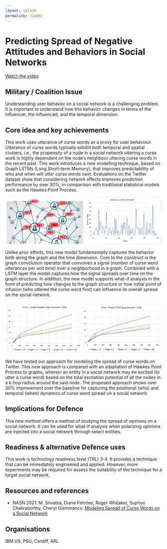 ```yaml
---
layout: splash
permalink: /3a06/
---
```


# Predicting Spread of Negative Attitudes and Behaviors in Social Networks
[Watch the video](https://ibm.box.com/v/Showcase-3a06-video)

## Military / Coalition Issue
Understanding user behavior on a social network is a challenging problem. It is important to understand how this
behavior changes in terms of the influencer, the influenced, and the temporal dimension.

## Core idea and key achievements
This work uses utterance of curse words as a proxy for user behaviour. Utterance of curse words typically exhibit
both temporal and spatial clusters, i.e., the propensity of a node in a social network uttering a curse work is
highly dependent on the node’s neighbour uttering curse words in the recent past. This work introduces a new modelling
technique, based on Graph LSTMs (Long Short-term Memory), that improves predictability of who and when will utter
curse words next. Evaluations on the Twitter dataset show that considering network effects improves prediction
performance by over 30%, in comparison with traditional statistical models such as the Hawkes Point Process. 

![image info](/dais/achievements/images/3a06-fig1.png)

Unlike prior efforts, this new model fundamentally captures the behavior both along the graph and the time dimension.
Core to the construct is the graph convolution operator that convolves a signal (number of curse word utterances per
unit time) over a neighborhood in a graph. Combined with a LSTM layer the model captures how the signal spreads over
time on the graph structure. In addition, the new model supports what-if analysis in the form of predicting how
changes to the graph structure or how initial point of infusion (who uttered the curse word first) can influence its
overall spread on the social network. 

![image info](/dais/achievements/images/3a06-fig2.png)

We have tested our approach for modeling the spread of curse words on Twitter. This new approach is compared with an
adaptation of Hawkes Point Process to graphs, wherein an entity in a social network may be excited (to utter a curse
word) based on the total excitation potential of all the nodes in a k-hop radius around the said node. The proposed
approach shows over 30% improvement over the baseline for capturing the positional (who) and temporal (when) dynamics
of curse word spread on a social network. 

## Implications for Defence
This new method offers a method of studying the spread of opinions on a social network. It can be used for what-if
analysis when polarizing opinions are injected into a social network through select entities.

## Readiness & alternative Defence uses
This work is technology readiness level (TRL) 3-4. It provides a technique that can be immediately engineered and
applied. However, more experiments may be required for assess the suitability of the technique for a target social
network.

## Resources and references
* NASN 2021: M. Srivatsa, Diane Felmlee, Roger Whitaker, Supriyo Chakraborthy, Cheryl Giammanco. 
  [Modeling Spread of Curse Words on a Social Network](/doc-7007/) 

## Organisations
IBM US, PSU, Cardiff, ARL
